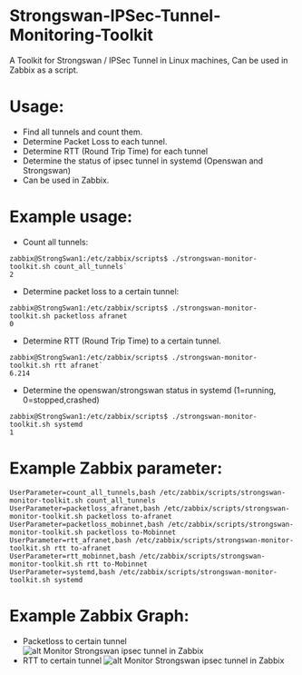 # Strongswan-IPSec-Tunnel-Monitoring-Toolkit
A Toolkit for Strongswan / IPSec Tunnel in Linux machines, Can be used in Zabbix as a script.

# Usage:
- Find all tunnels and count them.
- Determine Packet Loss to each tunnel.
- Determine RTT (Round Trip Time) for each tunnel
- Determine the status of ipsec tunnel in systemd (Openswan and Strongswan)
- Can be used in Zabbix.

# Example usage:
- Count all tunnels:

```
zabbix@StrongSwan1:/etc/zabbix/scripts$ ./strongswan-monitor-toolkit.sh count_all_tunnels`
2
```


- Determine packet loss to a certain tunnel:

```
zabbix@StrongSwan1:/etc/zabbix/scripts$ ./strongswan-monitor-toolkit.sh packetloss afranet
0
```
- Determine RTT (Round Trip Time) to a certain tunnel.

```
zabbix@StrongSwan1:/etc/zabbix/scripts$ ./strongswan-monitor-toolkit.sh rtt afranet`
6.214
```


- Determine the openswan/strongswan status in systemd (1=running, 0=stopped,crashed)
```
zabbix@StrongSwan1:/etc/zabbix/scripts$ ./strongswan-monitor-toolkit.sh systemd
1
```

# Example Zabbix parameter:

```
UserParameter=count_all_tunnels,bash /etc/zabbix/scripts/strongswan-monitor-toolkit.sh count_all_tunnels
UserParameter=packetloss_afranet,bash /etc/zabbix/scripts/strongswan-monitor-toolkit.sh packetloss to-afranet
UserParameter=packetloss_mobinnet,bash /etc/zabbix/scripts/strongswan-monitor-toolkit.sh packetloss to-Mobinnet
UserParameter=rtt_afranet,bash /etc/zabbix/scripts/strongswan-monitor-toolkit.sh rtt to-afranet
UserParameter=rtt_mobinnet,bash /etc/zabbix/scripts/strongswan-monitor-toolkit.sh rtt to-Mobinnet
UserParameter=systemd,bash /etc/zabbix/scripts/strongswan-monitor-toolkit.sh systemd
```

# Example Zabbix Graph:
- Packetloss to certain tunnel
![alt Monitor Strongswan ipsec tunnel in Zabbix](https://github.com/danitfk/Strongswan-IPSec-Tunnel-Monitoring-Toolkit/blob/master/graph.png?raw=true)
- RTT to certain tunnel
![alt Monitor Strongswan ipsec tunnel in Zabbix](https://github.com/danitfk/Strongswan-IPSec-Tunnel-Monitoring-Toolkit/blob/master/graph2.jpg?raw=true)

